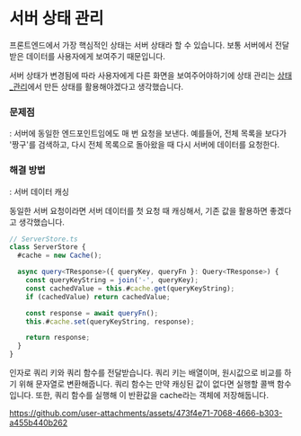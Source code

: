 # 서버 상태 관리

프론트엔드에서 가장 핵심적인 상태는 서버 상태라 할 수 있습니다. 보통 서버에서 전달받은 데이터를 사용자에게 보여주기 때문입니다.

서버 상태가 변경됨에 따라 사용자에게 다른 화면을 보여주어야하기에 상태 관리는 [상태\_관리](./상태_관리.md)에서 만든 상태를 활용해야겠다고 생각했습니다.

<!-- 또한 서버 상태를 캐싱해서, 동일한 서버 데이터는 다시 서버에 요청하지 않고 기존 값을 활용하면 효율적으로 서버 상태를 관리할 수 있을 것이라 생각했습니다. -->

### 문제점

: 서버에 동일한 엔드포인트임에도 매 번 요청을 보낸다. 예를들어, 전체 목록을 보다가 '짱구'를 검색하고, 다시 전체 목록으로 돌아왔을 때 다시 서버에 데이터를 요청한다.

### 해결 방법

: 서버 데이터 캐싱

동일한 서버 요청이라면 서버 데이터를 첫 요청 때 캐싱해서, 기존 값을 활용하면 좋겠다고 생각했습니다.

```ts
// ServerStore.ts
class ServerStore {
  #cache = new Cache();

  async query<TResponse>({ queryKey, queryFn }: Query<TResponse>) {
    const queryKeyString = join('-', queryKey);
    const cachedValue = this.#cache.get(queryKeyString);
    if (cachedValue) return cachedValue;

    const response = await queryFn();
    this.#cache.set(queryKeyString, response);

    return response;
  }
}
```

인자로 쿼리 키와 쿼리 함수를 전달받습니다. 쿼리 키는 배열이며, 원시값으로 비교를 하기 위해 문자열로 변환해줍니다. 쿼리 함수는 만약 캐싱된 값이 없다면 실행할 콜백 함수입니다. 또한, 쿼리 함수를 실행해 이 반환값을 cache라는 객체에 저장해둡니다.

https://github.com/user-attachments/assets/473f4e71-7068-4666-b303-a455b440b262
